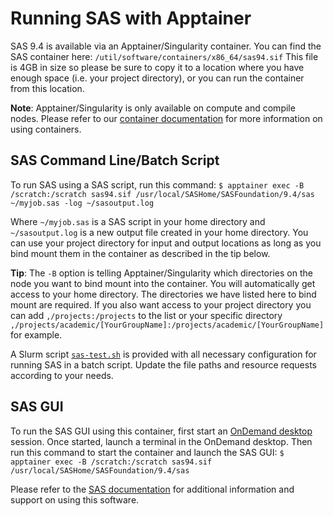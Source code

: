 # Running SAS with Apptainer

SAS 9.4 is available via an Apptainer/Singularity container. You can find the SAS container here: `/util/software/containers/x86_64/sas94.sif` This file is 4GB in size so please be sure to copy it to a location where you have enough space (i.e. your project directory), or you can run the container from this location.

**Note**: Apptainer/Singularity is only available on compute and compile nodes. Please refer to our [container documentation](https://docs.ccr.buffalo.edu/en/latest/howto/containerization/) for more information on using containers.

## SAS Command Line/Batch Script

To run SAS using a SAS script, run this command: `$ apptainer exec -B /scratch:/scratch sas94.sif /usr/local/SASHome/SASFoundation/9.4/sas ~/myjob.sas -log ~/sasoutput.log` 

Where `~/myjob.sas` is a SAS script in your home directory and `~/sasoutput.log` is a new output file created in your home directory. You can use your project directory for input and output locations as long as you bind mount them in the container as described in the tip below.

**Tip**: The `-B` option is telling Apptainer/Singularity which directories on the node you want to bind mount into the container. You will automatically get access to your home directory. The directories we have listed here to bind mount are required. If you also want access to your project directory you can add `,/projects:/projects` to the list or your specific directory `,/projects/academic/[YourGroupName]:/projects/academic/[YourGroupName]` for example.

A Slurm script [`sas-test.sh`](./sas-test.sh) is provided with all necessary configuration for running SAS in a batch script. Update the file paths and resource requests according to your needs.

## SAS GUI

To run the SAS GUI using this container, first start an [OnDemand desktop](https://docs.ccr.buffalo.edu/en/latest/portals/ood/#interactive-apps) session. Once started, launch a terminal in the OnDemand desktop. Then run this command to start the container and launch the SAS GUI: `$ apptainer exec -B /scratch:/scratch sas94.sif /usr/local/SASHome/SASFoundation/9.4/sas`

Please refer to the [SAS documentation](https://support.sas.com/en/documentation.html) for additional information and support on using this software.
